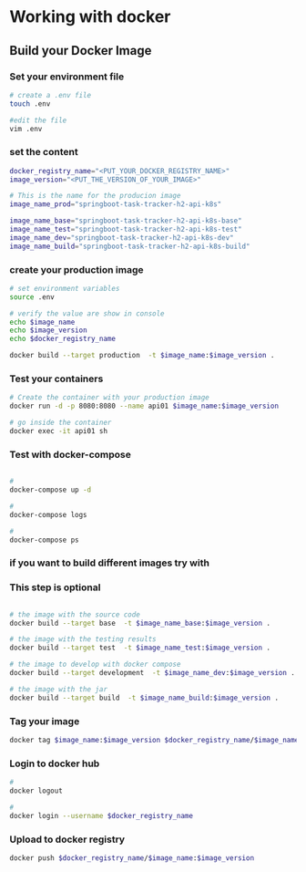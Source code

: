 # Working with docker

## Build your Docker Image

### Set your environment file
```bash
# create a .env file
touch .env

#edit the file 
vim .env
```

### set the content
```bash
docker_registry_name="<PUT_YOUR_DOCKER_REGISTRY_NAME>"
image_version="<PUT_THE_VERSION_OF_YOUR_IMAGE>"

# This is the name for the producion image
image_name_prod="springboot-task-tracker-h2-api-k8s"

image_name_base="springboot-task-tracker-h2-api-k8s-base"
image_name_test="springboot-task-tracker-h2-api-k8s-test"
image_name_dev="springboot-task-tracker-h2-api-k8s-dev"
image_name_build="springboot-task-tracker-h2-api-k8s-build"

```

### create your production image
```bash
# set environment variables
source .env

# verify the value are show in console
echo $image_name
echo $image_version
echo $docker_registry_name

docker build --target production  -t $image_name:$image_version .
```


### Test your containers
```bash
# Create the container with your production image
docker run -d -p 8080:8080 --name api01 $image_name:$image_version

# go inside the container
docker exec -it api01 sh
```

### Test with docker-compose
```bash

#
docker-compose up -d

#
docker-compose logs

#
docker-compose ps

```



### if you want to build different images try with
### This step is optional
```bash

# the image with the source code
docker build --target base  -t $image_name_base:$image_version .

# the image with the testing results 
docker build --target test  -t $image_name_test:$image_version .

# the image to develop with docker compose
docker build --target development  -t $image_name_dev:$image_version .

# the image with the jar
docker build --target build  -t $image_name_build:$image_version .

```

### Tag your image
```bash
docker tag $image_name:$image_version $docker_registry_name/$image_name:$image_version
```

### Login to docker hub
```bash
#
docker logout

#
docker login --username $docker_registry_name
```


### Upload to docker registry
```bash
docker push $docker_registry_name/$image_name:$image_version
```